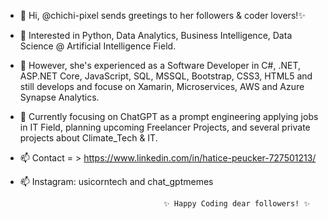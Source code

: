 - 👋 Hi, @chichi-pixel sends greetings to her followers & coder lovers!✨
- 👀 Interested in Python, Data Analytics, Business Intelligence, Data Science @ Artificial Intelligence Field.
- 👀 However, she's experienced as a Software Developer in C#, .NET, ASP.NET Core, JavaScript, SQL, MSSQL, Bootstrap, CSS3, HTML5 and still develops and focuse on      Xamarin, Microservices, AWS and Azure Synapse Analytics. 
- 🌱 Currently focusing on ChatGPT as a prompt engineering applying jobs in IT Field, planning upcoming Freelancer Projects, and several private projects about Climate_Tech & IT.
- 📫 Contact = > https://www.linkedin.com/in/hatice-peucker-727501213/
- 📫 Instagram: usicorntech and chat_gptmemes

                                      ✨ Happy Coding dear followers! ✨

<!---
chichi-pixel/chichi-pixel is a ✨ special ✨ repository because its `README.md` (this file) appears on your GitHub profile.
You can click the Preview link to take a look at your changes.
--->
